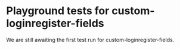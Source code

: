 # Playground tests for custom-loginregister-fields
We are still awaiting the first test run for custom-loginregister-fields.
